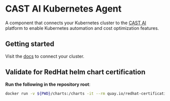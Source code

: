 # CAST AI Kubernetes Agent

A component that connects your Kubernetes cluster to the [CAST AI](https://www.cast.ai) platform to enable Kubernetes automation and cost optimization features.

## Getting started

Visit the [docs](https://docs.cast.ai/getting-started/overview/) to connect your cluster.

## Validate for RedHat helm chart certification

**Run the following in the repository root**:

```sh
docker run -v ${PWD}/charts:/charts -it --rm quay.io/redhat-certification/chart-verifier verify /charts/castai-agent -F /charts/castai-agent/values.yaml
```